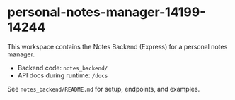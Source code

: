 # personal-notes-manager-14199-14244

This workspace contains the Notes Backend (Express) for a personal notes manager.

- Backend code: `notes_backend/`
- API docs during runtime: `/docs`

See `notes_backend/README.md` for setup, endpoints, and examples.